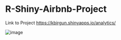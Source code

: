 # R-Shiny-Airbnb-Project
Link to Project
https://kbirgun.shinyapps.io/analytics/

![image](https://user-images.githubusercontent.com/56270322/79361007-b9b4e380-7f12-11ea-9f9c-6b8abf8e32df.png)
